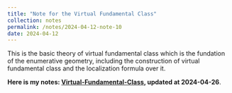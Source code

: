 ```yaml
---
title: "Note for the Virtual Fundamental Class"
collection: notes
permalink: /notes/2024-04-12-note-10
date: 2024-04-12
---
```

This is the basic theory of virtual fundamental class which is the fundation of the enumerative geometry, including the construction of virtual fundamental class and the localization formula over it.

**Here is my notes: [Virtual-Fundamental-Class](https://dvlxlwz.github.io/files/virtual-fundamental-class.pdf), updated at 2024-04-26**.

